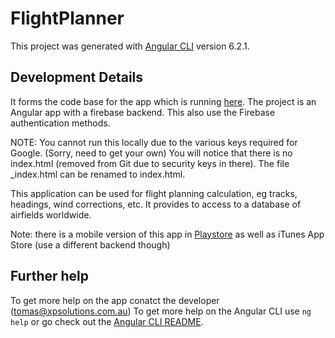 # FlightPlanner

This project was generated with [Angular CLI](https://github.com/angular/angular-cli) version 6.2.1.

## Development Details

It forms the code base for the app which is running [here](https://xptraining-bfa66.firebaseapp.com). 
The project is an Angular app with a firebase backend. This also use the Firebase authentication methods.

NOTE: You cannot run this locally due to the various keys required for Google. (Sorry, need to get your own)
You will notice that there is no index.html (removed from Git due to security keys in there).
The file _index.html can be renamed to index.html.

This application can be used for flight planning calculation, eg tracks, headings, wind corrections, etc.
It provides to access to a database of airfields worldwide.

Note: there is a mobile version of this app in [Playstore](https://play.google.com/store/apps/details?id=au.com.xpsolutions.flightx) as well as iTunes App Store
(use a different backend though)


## Further help

To get more help on the app conatct the developer (tomas@xpsolutions.com.au)
To get more help on the Angular CLI use `ng help` or go check out the [Angular CLI README](https://github.com/angular/angular-cli/blob/master/README.md).
